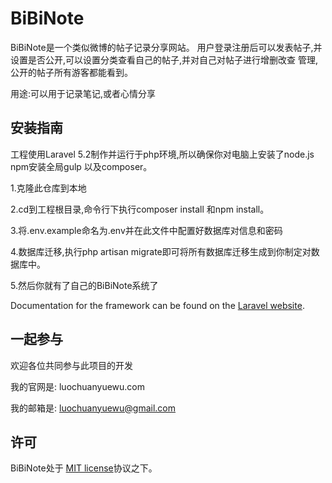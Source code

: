 # BiBiNote
BiBiNote是一个类似微博的帖子记录分享网站。
用户登录注册后可以发表帖子,并设置是否公开,可以设置分类查看自己的帖子,并对自己对帖子进行增删改查
管理,公开的帖子所有游客都能看到。

用途:可以用于记录笔记,或者心情分享
## 安装指南
工程使用Laravel 5.2制作并运行于php环境,所以确保你对电脑上安装了node.js npm安装全局gulp 以及composer。


1.克隆此仓库到本地

2.cd到工程根目录,命令行下执行composer install 和npm install。

3.将.env.example命名为.env并在此文件中配置好数据库对信息和密码

4.数据库迁移,执行php artisan migrate即可将所有数据库迁移生成到你制定对数据库中。

5.然后你就有了自己的BiBiNote系统了

Documentation for the framework can be found on the [Laravel website](http://laravel.com/docs).

## 一起参与

欢迎各位共同参与此项目的开发

我的官网是: luochuanyuewu.com

我的邮箱是: luochuanyuewu@gmail.com

## 许可

BiBiNote处于 [MIT license](http://opensource.org/licenses/MIT)协议之下。
